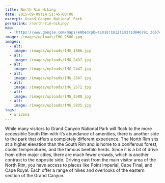 ```yaml
---
title: North Rim Hiking
date: 2015-09-09T14:51:45+00:00
excerpt: Grand Canyon National Park
permalink: /north-rim-hiking/
map:
  - 'https://www.google.com/maps/embed?pb=!1m18!1m12!1m3!1d846791.3657447937!2d-112.61324548093928!3d36.19722810910729!2m3!1f0!2f0!3f0!3m2!1i1024!2i768!4f13.1!3m3!1m2!1s0x87349e44a842677d%3A0xaef22295648456f8!2sGrand+Canyon+North+Rim+Lodge!5e1!3m2!1sen!2sus!4v1470012094195'
image: /images/uploads/IMG_2580.jpg
images:
  - alt: 
    image: /images/uploads/IMG_1806.jpg
  - alt: 
    image: /images/uploads/IMG_2437.jpg
  - alt: 
    image: /images/uploads/IMG_2447.jpg
  - alt: 
    image: /images/uploads/IMG_2567.jpg
  - alt: 
    image: /images/uploads/IMG_2572.jpg
  - alt: 
    image: /images/uploads/IMG_2580.jpg
  - alt: 
    image: /images/uploads/IMG_5835.jpg
tags:
  - arizona
---
```

While many visitors to Grand Canyon National Park will flock to the more accessible South Rim with it’s abundance of amenities, there is another side to the park that offers a completely different experience. The North Rim sits at a higher elevation than the South Rim and is home to a coniferous forest, cooler temperatures, and the famous beefalo herds. Since it is a bit of drive from other major cities, there are much fewer crowds, which is another contrast to the opposite side. Driving east from the main visitor area of the North Rim, you have access to places like Point Imperial, Cape Final, and Cape Royal. Each offer a range of hikes and overlooks of the eastern section of the Grand Canyon.

